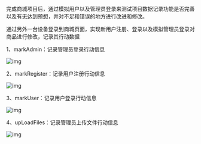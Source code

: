 完成商城项目后，通过模拟用户以及管理员登录来测试项目数据记录功能是否完善以及有无达到预想，并对不足和错误的地方进行改进和修改。

通过另外一台设备登录到商城页面，实现新用户注册、登录以及模拟管理员登录对商品进行修改，记录其行动数据

1、markAdmin：记录管理员登录行动信息

![img](https://tva1.sinaimg.cn/large/008i3skNly1gs9hcqrilpj31a20u0dmc.jpg) 

2、markRegister：记录用户注册行动信息

![img](https://tva1.sinaimg.cn/large/008i3skNly1gs9hcpu1fhj31a80o8n2x.jpg) 

3、markUser：记录用户登录行动信息

![img](https://tva1.sinaimg.cn/large/008i3skNly1gs9hcrod93j31a80q00zd.jpg) 

4、upLoadFiles：记录管理员上传文件行动信息

![img](https://tva1.sinaimg.cn/large/008i3skNly1gs9hcogpcoj31a80gwjx9.jpg) 

 

 

 